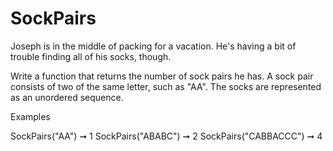 # SockPairs



Joseph is in the middle of packing for a vacation. He's having a bit of trouble finding all of his socks, though.

Write a function that returns the number of sock pairs he has. A sock pair consists of two of the same letter, such as "AA". The socks are represented as an unordered sequence.

Examples

SockPairs("AA") ➞ 1
SockPairs("ABABC") ➞ 2
SockPairs("CABBACCC") ➞ 4
